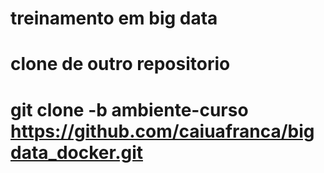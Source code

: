 # treinamento em big data

# clone de outro repositorio
# git clone -b ambiente-curso https://github.com/caiuafranca/bigdata_docker.git